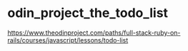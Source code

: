 # odin_project_the_todo_list
https://www.theodinproject.com/paths/full-stack-ruby-on-rails/courses/javascript/lessons/todo-list
